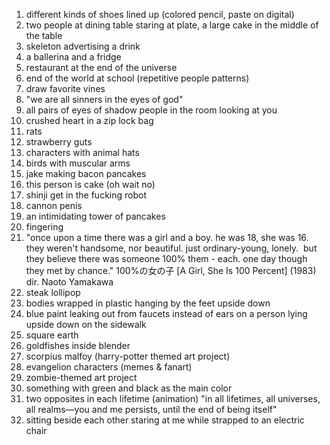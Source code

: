 1. different kinds of shoes lined up (colored pencil, paste on digital)
2. two people at dining table staring at plate, a large cake in the middle of the table
3. skeleton advertising a drink
4. a ballerina and a fridge
5. restaurant at the end of the universe
6. end of the world at school (repetitive people patterns)
7. draw favorite vines
8. "we are all sinners in the eyes of god"
9. all pairs of eyes of shadow people in the room looking at you
10. crushed heart in a zip lock bag
11. rats
12. strawberry guts
13. characters with animal hats
14. birds with muscular arms
15. jake making bacon pancakes
16. this person is cake (oh wait no)
17. shinji get in the fucking robot
18. cannon penis
19. an intimidating tower of pancakes
20. fingering
21. "once upon a time there was a girl and a boy. he was 18, she was 16. they weren't handsome, nor beautiful. just ordinary-young, lonely.  but they believe there was someone 100% them - each. one day though they met by chance." 100%の女の子 [A Girl, She Is 100 Percent] (1983) dir. Naoto Yamakawa 
22. steak lollipop
23. bodies wrapped in plastic hanging by the feet upside down
24. blue paint leaking out from faucets instead of ears on a person lying upside down on the sidewalk
25. square earth
26. goldfishes inside blender
27. scorpius malfoy (harry-potter themed art project)
28. evangelion characters (memes & fanart)
29. zombie-themed art project
30. something with green and black as the main color
31. two opposites in each lifetime (animation) "in all lifetimes, all universes, all realms—you and me persists, until the end of being itself" 
32. sitting beside each other staring at me while strapped to an electric chair